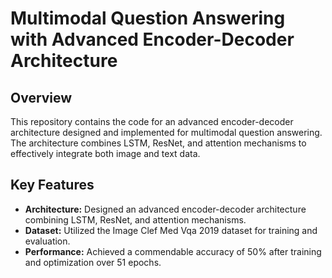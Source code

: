 # Multimodal Question Answering with Advanced Encoder-Decoder Architecture

## Overview

This repository contains the code for an advanced encoder-decoder architecture designed and implemented for multimodal question answering. The architecture combines LSTM, ResNet, and attention mechanisms to effectively integrate both image and text data.

## Key Features

- **Architecture:** Designed an advanced encoder-decoder architecture combining LSTM, ResNet, and attention mechanisms.
- **Dataset:** Utilized the Image Clef Med Vqa 2019 dataset for training and evaluation.
- **Performance:** Achieved a commendable accuracy of 50% after training and optimization over 51 epochs.
